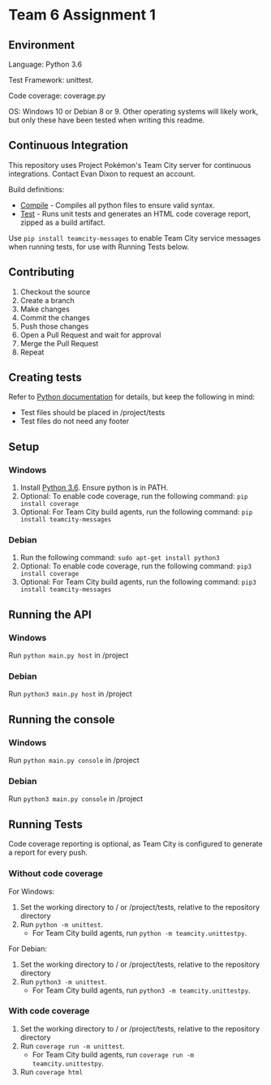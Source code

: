 # Team 6 Assignment 1

## Environment

Language: Python 3.6

Test Framework: unittest.

Code coverage: coverage.py

OS: Windows 10 or Debian 8 or 9. Other operating systems will likely work, but only these have been tested when writing this readme.

## Continuous Integration

This repository uses Project Pokémon's Team City server for continuous integrations. Contact Evan Dixon to request an account.

Build definitions:
* [Compile](https://teamcity.projectpokemon.org/viewType.html?buildTypeId=EvandixonPrivate_Team6Assignment1_Compile) - Compiles all python files to ensure valid syntax.
* [Test](https://teamcity.projectpokemon.org/viewType.html?buildTypeId=EvandixonPrivate_Team6Assignment1_Test) - Runs unit tests and generates an HTML code coverage report, zipped as a build artifact.

Use `pip install teamcity-messages` to enable Team City service messages when running tests, for use with Running Tests below.

## Contributing

1. Checkout the source
2. Create a branch
3. Make changes
4. Commit the changes
5. Push those changes
6. Open a Pull Request and wait for approval
7. Merge the Pull Request
8. Repeat

## Creating tests

Refer to [Python documentation](https://docs.python.org/3.6/library/unittest.html) for details, but keep the following in mind:
* Test files should be placed in /project/tests
* Test files do not need any footer

## Setup

### Windows

1. Install [Python 3.6](https://www.python.org/downloads/). Ensure python is in PATH.
2. Optional: To enable code coverage, run the following command: `pip install coverage`
3. Optional: For Team City build agents, run the following command: `pip install teamcity-messages`

### Debian

1. Run the following command: `sudo apt-get install python3`
2. Optional: To enable code coverage, run the following command: `pip3 install coverage`
3. Optional: For Team City build agents, run the following command: `pip3 install teamcity-messages`

## Running the API

### Windows

Run `python main.py host` in /project

### Debian

Run `python3 main.py host` in /project

## Running the console

### Windows

Run `python main.py console` in /project

### Debian

Run `python3 main.py console` in /project

## Running Tests

Code coverage reporting is optional, as Team City is configured to generate a report for every push.

### Without code coverage

For Windows:

1. Set the working directory to / or /project/tests, relative to the repository directory
2. Run `python -m unittest`.
    * For Team City build agents, run `python -m teamcity.unittestpy`.

For Debian:

1. Set the working directory to / or /project/tests, relative to the repository directory
2. Run `python3 -m unittest`.
    * For Team City build agents, run `python3 -m teamcity.unittestpy`.

### With code coverage

1. Set the working directory to / or /project/tests, relative to the repository directory
2. Run `coverage run -m unittest`.
    * For Team City build agents, run `coverage run -m teamcity.unittestpy`.
3. Run `coverage html`
